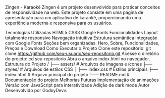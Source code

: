 Zingen - Karaokê
Zingen é um projeto desenvolvido para praticar conceitos de responsividade na web. Este projeto consiste em uma página de apresentação para um aplicativo de karaokê, proporcionando uma experiência moderna e responsiva para os usuários.

Tecnologias Utilizadas
HTML5
CSS3
Google Fonts
Funcionalidades
Layout totalmente responsivo
Navegação intuitiva
Estrutura semântica
Integração com Google Fonts
Seções bem organizadas: Hero, Sobre, Funcionalidades, Preços e Download
Como Executar o Projeto
Clone este repositório:
git clone https://github.com/seu-usuario/seu-repositorio.git
Acesse o diretório do projeto:
cd seu-repositorio
Abra o arquivo index.html no navegador.
Estrutura do Projeto
/
├── assets/              # Arquivos de imagens e ícones
├── styles/              # Arquivos de estilos CSS
│   ├── index.css        # Estilos principais
├── index.html           # Arquivo principal do projeto
└── README.md            # Documentação do projeto
Melhorias Futuras
Implementação de animações
Versão com JavaScript para interatividade
Adição de dark mode
Autor
Desenvolvido por GodoyDevv.
